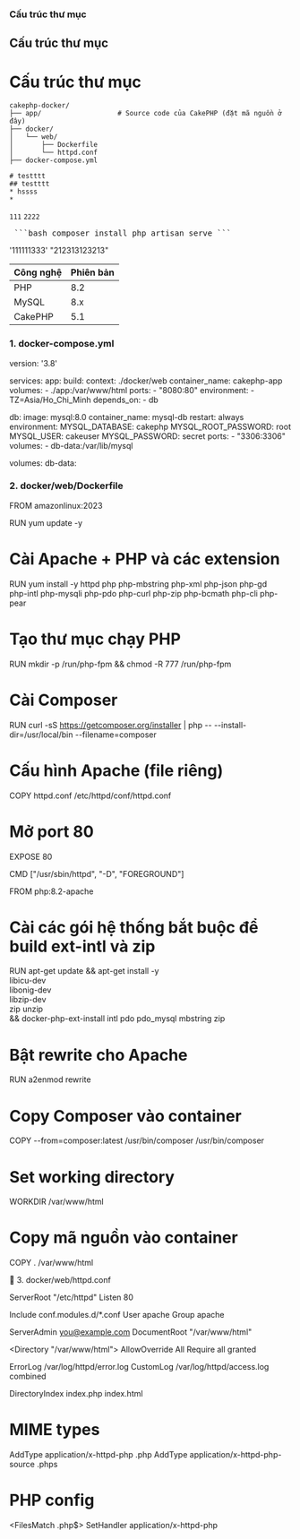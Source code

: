 ### Cấu trúc thư mục
## Cấu trúc thư mục
# Cấu trúc thư mục
```
cakephp-docker/
├── app/                   # Source code của CakePHP (đặt mã nguồn ở đây)
├── docker/
│   └── web/
│       ├── Dockerfile
│       └── httpd.conf
├── docker-compose.yml

# testttt
## testttt
* hssss
*
```
`111`
``2222
``

<pre> ```bash composer install php artisan serve ``` </pre>
'111111333'
"212313123213"

| Công nghệ | Phiên bản |
|-----------|-----------|
| PHP       | 8.2       |
| MySQL     | 8.x       |
| CakePHP   | 5.1       |

### 1. docker-compose.yml
version: '3.8'

services:
  app:
    build:
      context: ./docker/web
    container_name: cakephp-app
    volumes:
      - ./app:/var/www/html
    ports:
      - "8080:80"
    environment:
      - TZ=Asia/Ho_Chi_Minh
    depends_on:
      - db

  db:
    image: mysql:8.0
    container_name: mysql-db
    restart: always
    environment:
      MYSQL_DATABASE: cakephp
      MYSQL_ROOT_PASSWORD: root
      MYSQL_USER: cakeuser
      MYSQL_PASSWORD: secret
    ports:
      - "3306:3306"
    volumes:
      - db-data:/var/lib/mysql

volumes:
  db-data:

### 2. docker/web/Dockerfile

FROM amazonlinux:2023

RUN yum update -y

# Cài Apache + PHP và các extension
RUN yum install -y httpd php php-mbstring php-xml php-json php-gd \
    php-intl php-mysqli php-pdo php-curl php-zip php-bcmath php-cli php-pear

# Tạo thư mục chạy PHP
RUN mkdir -p /run/php-fpm && chmod -R 777 /run/php-fpm

# Cài Composer
RUN curl -sS https://getcomposer.org/installer | php -- --install-dir=/usr/local/bin --filename=composer

# Cấu hình Apache (file riêng)
COPY httpd.conf /etc/httpd/conf/httpd.conf

# Mở port 80
EXPOSE 80

CMD ["/usr/sbin/httpd", "-D", "FOREGROUND"]


FROM php:8.2-apache

# Cài các gói hệ thống bắt buộc để build ext-intl và zip
RUN apt-get update && apt-get install -y \
    libicu-dev \
    libonig-dev \
    libzip-dev \
    zip unzip \
    && docker-php-ext-install intl pdo pdo_mysql mbstring zip

# Bật rewrite cho Apache
RUN a2enmod rewrite

# Copy Composer vào container
COPY --from=composer:latest /usr/bin/composer /usr/bin/composer

# Set working directory
WORKDIR /var/www/html

# Copy mã nguồn vào container
COPY . /var/www/html


📄 3. docker/web/httpd.conf

ServerRoot "/etc/httpd"
Listen 80

Include conf.modules.d/*.conf
User apache
Group apache

ServerAdmin you@example.com
DocumentRoot "/var/www/html"

<Directory "/var/www/html">
    AllowOverride All
    Require all granted
</Directory>

ErrorLog /var/log/httpd/error.log
CustomLog /var/log/httpd/access.log combined

<IfModule dir_module>
    DirectoryIndex index.php index.html
</IfModule>

# MIME types
AddType application/x-httpd-php .php
AddType application/x-httpd-php-source .phps

# PHP config
<FilesMatch \.php$>
    SetHandler application/x-httpd-php
</FilesMatch>
